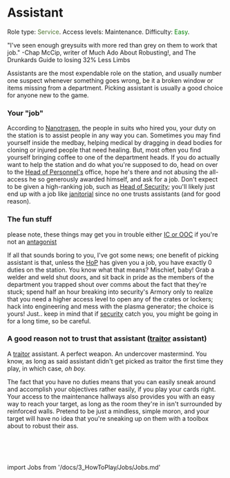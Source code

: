 # Assistant
Role type: <font color="#4e7331">Service</font>. Access levels: Maintenance. Difficulty: <font color="Green">Easy</font>.

"I've seen enough greysuits with more red than grey on them to work that job." -Chap McCip, writer of Much Ado About Robusting!, and The Drunkards Guide to losing 32% Less Limbs

Assistants are the most expendable role on the station, and usually number one suspect whenever something goes wrong, be it a broken window or items missing from a department. Picking assistant is usually a good choice for anyone new to the game.

### Your "job"

According to [Nanotrasen](\4_Univers\Lore\Groups.md), the people in suits who hired you, your duty on the station is to assist people in any way you can. Sometimes you may find yourself inside the medbay, helping medical by dragging in dead bodies for cloning or injured people that need healing. But, most often you find yourself bringing coffee to one of the department heads. If you do actually want to help the station and do what you're supposed to do, head on over to the [Head of Personnel's](\3_HowToPlay\Jobs\Command_roles\Head-of-Personnel.md) office, hope he's there and not abusing the all-access he so generously awarded himself, and ask for a job. Don't expect to be given a high-ranking job, such as [Head of Security](\3_HowToPlay\Jobs\Security_roles\Security-Officer.md); you'll likely just end up with a job like [janitorial](\3_HowToPlay\Jobs\Service_roles\Janitor.md) since no one trusts assistants (and for good reason).

### The fun stuff

please note, these things may get you in trouble either [IC or OOC](\3_HowToPlay\RP\RP-words-and-abbreviations.md) if you're not an [antagonist](Antagonist_roles.md)

If all that sounds boring to you, I've got some news; one benefit of picking assistant is that, unless the [HoP](\3_HowToPlay\Jobs\Command_roles\Head-of-Personnel.md) has given you a job, you have exactly 0 duties on the station. You know what that means? Mischief, baby! Grab a welder and weld shut doors, and sit back in pride as the members of the department you trapped shout over comms about the fact that they're stuck; spend half an hour breaking into security's Armory only to realize that you need a higher access level to open any of the crates or lockers; hack into engineering and mess with the plasma generator; the choice is yours! Just.. keep in mind that if [security](\3_HowToPlay\Jobs\Security_roles\Security-Officer.md) catch you, you might be going in for a long time, so be careful.

### A good reason not to trust that assistant ([traitor](\3_HowToPlay\Jobs\Antagonist_roles\Traitor.md) assistant)

A [traitor](\3_HowToPlay\Jobs\Antagonist_roles\Traitor.md) assistant. A perfect weapon. An undercover mastermind. You know, as long as said assistant didn't get picked as traitor the first time they play, in which case, *oh boy.*

The fact that you have no duties means that you can easily sneak around and accomplish your objectives rather easily, if you play your cards right. Your access to the maintenance hallways also provides you with an easy way to reach your target, as long as the room they're in isn't surrounded by reinforced walls. Pretend to be just a mindless, simple moron, and your target will have no idea that you're sneaking up on them with a toolbox about to robust their ass.

  <br/>
<br/>
<br/>

import Jobs from '/docs/3_HowToPlay/Jobs/Jobs.md'

<Jobs />

